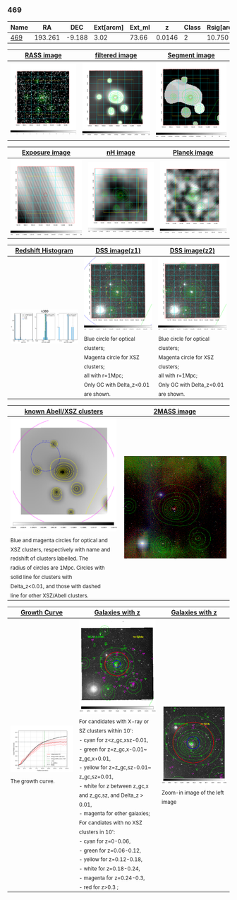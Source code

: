 <div STYLE="page-break-after: always;"></div>

### 469

|Name          |RA          |DEC      | Ext[arcm] | Ext_ml | z    | Class| Rsig[arcmin] | CRsig[c/s] | CR500[c/s] | R500[Mpc] |L500[erg/s]|F500[erg/s/cm^2]| M500[Msun]|Tx[keV]|beta|GC(XSZ,Delta_z<0.01)| GC(OPT,Delta_z<0.01)|GC|alias|
|--------------|------------|------------|---|---|-----------|--------|------|------|----|----|----|----|----|----|----|----|----|----|---|
|[469](script/469.md)     | 193.261       | -9.188       | 3.02    | 73.66   | 0.0146 | 2   | 10.750 |0.497 |0.707 |0.523 |4.629e+42 |9.676e-12 |4.125e+13 |1.246 |0.853 |MCXC, |N, |MCXC, |k380|

|[RASS image](../image/469/469_img.pdf)|[filtered image](../image/469/469_fil.pdf)|[Segment image](../image/469/469_seg.pdf)|
|-------------------|--------------------|-------------------|
| <img src="../image/469/469_img.png" width="300">  | <img src="../image/469/469_fil.png" width="300">   | <img src="../image/469/469_seg.png" width="300">  |

|[Exposure image](../image/469/469_mex.pdf)| [nH image](../image/469/469_nh.pdf)| [Planck image](../image/469/469_p.pdf)|
|-------------------|--------------------|-------------------|
|<img src="../image/469/469_mex.png" width="300">   | <img src="../image/469/469_nh.png" width="300">    | <img src="../image/469/469_p.png" width="300"> |

|[Redshift Histogram](../image/469/469_zg.pdf) | [DSS image(z1)](../image/469/469_dss_z1.pdf)      |  [DSS image(z2)](../image/469/469_dss_z2.pdf)    |
|-------------------|--------------------|-------------------|
|<img src="../image/469/469_zg.png" width="300"> |<img src="../image/469/469_dss_z1.png" width="300"> <sub><br>Blue circle for optical clusters; <br>Magenta circle for XSZ clusters; <br>all with r=1Mpc; <br>Only GC with Delta_z<0.01 are shown. </sub>| <img src="../image/469/469_dss_z2.png" width="300"><sub><br>Blue circle for optical clusters; <br>Magenta circle for XSZ clusters; <br>all with r=1Mpc; <br>Only GC with Delta_z<0.01 are shown. </sub> |

|[known Abell/XSZ clusters](../image/469/469_m.pdf) | [2MASS image](../image/469/469_2mass.pdf)      |
|-------------------|-------------------|
|<img src=../image/469/469_m.png width="300"> <sub><br>Blue and magenta circles for optical and <br>XSZ clusters, respectively with name and <br>redshift of clusters labelled. The <br>radius of circles are 1Mpc. Circles with <br>solid line for clusters with <br>Delta_z<0.01, and those with dashed <br>line for other XSZ/Abell clusters.        </sub>|<img src="../image/469/469_2mass.png" width="300">  |

|[Growth Curve](../image/469/469_gca_all.png) |[Galaxies with z](../image/469/469_opt_ned.pdf) |[Galaxies with z](../image/469/469_opt_ned_zoom.pdf) |
|-------------------|-------------------|-------------------|
| <img src="../image/469/469_gca_all.png" width="300"> <sub><br>The growth curve.</sub>| <img src=../image/469/469_opt_ned.png width="300"> <br><sub> For candidates with X-ray or SZ clusters within 10': <br> - cyan for z<z_gc,xsz-0.01, <br> - green for z=z_gc,x-0.01~ z_gc,x+0.01, <br> - yellow for z=z_gc,sz-0.01~ z_gc,sz+0.01, <br> - white for z between z_gc,x and z_gc,sz, and Delta_z > 0.01, <br> - magenta for other galaxies; <br>For candiates with no XSZ clusters in 10': <br> - cyan for z=0-0.06, <br> - green for z=0.06-0.12, <br> - yellow for z=0.12-0.18, <br> - white for z=0.18-0.24, <br> - magenta for z=0.24-0.3, <br> - red for z>0.3 ;  </sub>|<img src=../image/469/469_opt_ned_zoom.png width="300">  <br><sub> Zoom-in image of the left image</sub>|




